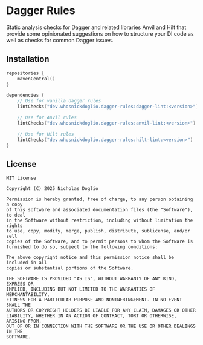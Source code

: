 # Dagger Rules

Static analysis checks for Dagger and related libraries Anvil and Hilt that provide some opinionated
suggestions on how
to structure your DI code as well as checks for common Dagger issues.

## Installation

```kotlin
repositories {
    mavenCentral()
}

dependencies {
    // Use for vanilla dagger rules
    lintChecks("dev.whosnickdoglio.dagger-rules:dagger-lint:<version>")

    // Use for Anvil rules
    lintChecks("dev.whosnickdoglio.dagger-rules:anvil-lint:<version>")

    // Use for Hilt rules
    lintChecks("dev.whosnickdoglio.dagger-rules:hilt-lint:<version>")
}
```

## License

	MIT License

	Copyright (C) 2025 Nicholas Doglio

	Permission is hereby granted, free of charge, to any person obtaining a copy
	of this software and associated documentation files (the "Software"), to deal
	in the Software without restriction, including without limitation the rights
	to use, copy, modify, merge, publish, distribute, sublicense, and/or sell
	copies of the Software, and to permit persons to whom the Software is
	furnished to do so, subject to the following conditions:

	The above copyright notice and this permission notice shall be included in all
	copies or substantial portions of the Software.

	THE SOFTWARE IS PROVIDED "AS IS", WITHOUT WARRANTY OF ANY KIND, EXPRESS OR
	IMPLIED, INCLUDING BUT NOT LIMITED TO THE WARRANTIES OF MERCHANTABILITY,
	FITNESS FOR A PARTICULAR PURPOSE AND NONINFRINGEMENT. IN NO EVENT SHALL THE
	AUTHORS OR COPYRIGHT HOLDERS BE LIABLE FOR ANY CLAIM, DAMAGES OR OTHER
	LIABILITY, WHETHER IN AN ACTION OF CONTRACT, TORT OR OTHERWISE, ARISING FROM,
	OUT OF OR IN CONNECTION WITH THE SOFTWARE OR THE USE OR OTHER DEALINGS IN THE
	SOFTWARE.
